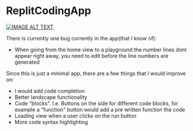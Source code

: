 # ReplitCodingApp

[![IMAGE ALT TEXT](http://img.youtube.com/vi/2_V5PwjDjII/0.jpg)](http://www.youtube.com/watch?v=2_V5PwjDjII "Replit Coding App")


There is currently one bug currently in the app(that I know of):
- When going from the home view to a playground the number lines dont appear right away, you need to edit before the line numbers are generated

Since this is just a minimal app, there are a few things that I would improve on: 
- I would add code completion
- Better landscape functionality
- Code "blocks". I.e. Buttons on the side for different code blocks, for example a "function" button would add a pre written function the code
- Loading view when a user clicks on the run button
- More code syntax highlighting
